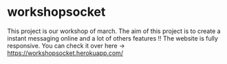 # workshopsocket

This project is our workshop of march. The aim of this project is to create a instant messaging online and a lot of others features !! The website is fully responsive. You can check it over here -> https://workshopsocket.herokuapp.com/

